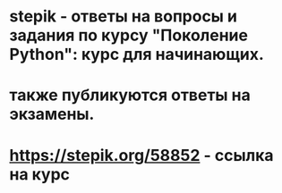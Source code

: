 # stepik - ответы на вопросы и задания по курсу "Поколение Python": курс для начинающих.
# также публикуются ответы на экзамены.
# https://stepik.org/58852 - ссылка на курс
